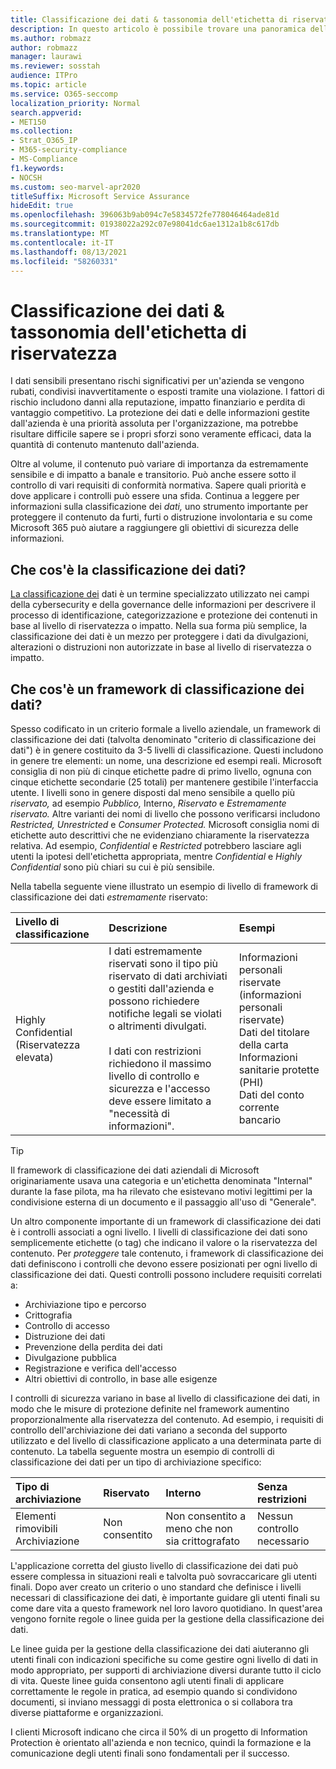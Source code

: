 ```yaml
---
title: Classificazione dei dati & tassonomia dell'etichetta di riservatezza
description: In questo articolo è possibile trovare una panoramica dell'uso della classificazione dei dati & tassonomia dell'etichetta di riservatezza con Microsoft 365.
ms.author: robmazz
author: robmazz
manager: laurawi
ms.reviewer: sosstah
audience: ITPro
ms.topic: article
ms.service: O365-seccomp
localization_priority: Normal
search.appverid:
- MET150
ms.collection:
- Strat_O365_IP
- M365-security-compliance
- MS-Compliance
f1.keywords:
- NOCSH
ms.custom: seo-marvel-apr2020
titleSuffix: Microsoft Service Assurance
hideEdit: true
ms.openlocfilehash: 396063b9ab094c7e5834572fe778046464ade81d
ms.sourcegitcommit: 01938022a292c07e98041dc6ae1312a1b8c617db
ms.translationtype: MT
ms.contentlocale: it-IT
ms.lasthandoff: 08/13/2021
ms.locfileid: "58260331"
---
```

# <a name="data-classification--sensitivity-label-taxonomy"></a>Classificazione dei dati & tassonomia dell'etichetta di riservatezza

I dati sensibili presentano rischi significativi per un'azienda se vengono rubati, condivisi inavvertitamente o esposti tramite una violazione. I fattori di rischio includono danni alla reputazione, impatto finanziario e perdita di vantaggio competitivo. La protezione dei dati e delle informazioni gestite dall'azienda è una priorità assoluta per l'organizzazione, ma potrebbe risultare difficile sapere se i propri sforzi sono veramente efficaci, data la quantità di contenuto mantenuto dall'azienda.

Oltre al volume, il contenuto può variare di importanza da estremamente sensibile e di impatto a banale e transitorio. Può anche essere sotto il controllo di vari requisiti di conformità normativa. Sapere quali priorità e dove applicare i controlli può essere una sfida. Continua a leggere per informazioni sulla classificazione dei *dati,* uno strumento importante per proteggere il contenuto da furti, furti o distruzione involontaria e su come Microsoft 365 può aiutare a raggiungere gli obiettivi di sicurezza delle informazioni.

## <a name="what-is-data-classification"></a>Che cos'è la classificazione dei dati?

[La classificazione dei](/microsoft-365/compliance/data-classification-overview) dati è un termine specializzato utilizzato nei campi della cybersecurity e della governance delle informazioni per descrivere il processo di identificazione, categorizzazione e protezione dei contenuti in base al livello di riservatezza o impatto. Nella sua forma più semplice, la classificazione dei dati è un mezzo per proteggere i dati da divulgazioni, alterazioni o distruzioni non autorizzate in base al livello di riservatezza o impatto.

## <a name="what-is-a-data-classification-framework"></a>Che cos'è un framework di classificazione dei dati?

Spesso codificato in un criterio formale a livello aziendale, un framework di classificazione dei dati (talvolta denominato "criterio di classificazione dei dati") è in genere costituito da 3-5 livelli di classificazione. Questi includono in genere tre elementi: un nome, una descrizione ed esempi reali. Microsoft consiglia di non più di cinque etichette padre di primo livello, ognuna con cinque etichette secondarie (25 totali) per mantenere gestibile l'interfaccia utente. I livelli sono in genere disposti dal meno sensibile a quello più *riservato,* ad esempio *Pubblico,* Interno, *Riservato* e *Estremamente* 
 *riservato.* Altre varianti dei nomi di livello che possono verificarsi includono *Restricted,* *Unrestricted* e *Consumer Protected.* Microsoft consiglia nomi di etichette auto descrittivi che ne evidenziano chiaramente la riservatezza relativa. Ad esempio, *Confidential* e *Restricted* potrebbero lasciare agli utenti la ipotesi dell'etichetta appropriata, mentre *Confidential* e *Highly Confidential* sono più chiari su cui è più sensibile. 

Nella tabella seguente viene illustrato un esempio di livello di framework di classificazione dei dati *estremamente* riservato:

|**Livello di classificazione**|**Descrizione**|**Esempi**|
|:-----------------------|:--------------|:-----------|
| Highly Confidential (Riservatezza elevata) | I dati estremamente riservati sono il tipo più riservato di dati archiviati o gestiti dall'azienda e possono richiedere notifiche legali se violati o altrimenti divulgati. <br><br> I dati con restrizioni richiedono il massimo livello di controllo e sicurezza e l'accesso deve essere limitato a "necessità di informazioni". | Informazioni personali riservate (informazioni personali riservate) <br> Dati del titolare della carta <br> Informazioni sanitarie protette (PHI) <br> Dati del conto corrente bancario |

>[!TIP]
>Il framework di classificazione dei dati aziendali di Microsoft originariamente usava una categoria e un'etichetta denominata "Internal" durante la fase pilota, ma ha rilevato che esistevano motivi legittimi per la condivisione esterna di un documento e il passaggio all'uso di "Generale".

Un altro componente importante di un framework di classificazione dei dati è i controlli associati a ogni livello. I livelli di classificazione dei dati sono semplicemente etichette (o tag) che indicano il valore o la riservatezza del contenuto. Per *proteggere* tale contenuto, i framework di classificazione dei dati definiscono i controlli che devono essere posizionati per ogni livello di classificazione dei dati. Questi controlli possono includere requisiti correlati a:

- Archiviazione tipo e percorso
- Crittografia
- Controllo di accesso
- Distruzione dei dati
- Prevenzione della perdita dei dati
- Divulgazione pubblica
- Registrazione e verifica dell'accesso
- Altri obiettivi di controllo, in base alle esigenze

I controlli di sicurezza variano in base al livello di classificazione dei dati, in modo che le misure di protezione definite nel framework aumentino proporzionalmente alla riservatezza del contenuto. Ad esempio, i requisiti di controllo dell'archiviazione dei dati variano a seconda del supporto utilizzato e del livello di classificazione applicato a una determinata parte di contenuto. La tabella seguente mostra un esempio di controlli di classificazione dei dati per un tipo di archiviazione specifico:

|**Tipo di archiviazione**|**Riservato**|**Interno**|**Senza restrizioni**|
|:---------------|:---------------|:-----------|:---------------|
| Elementi rimovibili Archiviazione | Non consentito | Non consentito a meno che non sia crittografato | Nessun controllo necessario |

L'applicazione corretta del giusto livello di classificazione dei dati può essere complessa in situazioni reali e talvolta può sovraccaricare gli utenti finali. Dopo aver creato un criterio o uno standard che definisce i livelli necessari di classificazione dei dati, è importante guidare gli utenti finali su come dare vita a questo framework nel loro lavoro quotidiano. In quest'area vengono fornite regole o linee guida per la gestione della classificazione dei dati.

Le linee guida per la gestione della classificazione dei dati aiuteranno gli utenti finali con indicazioni specifiche su come gestire ogni livello di dati in modo appropriato, per supporti di archiviazione diversi durante tutto il ciclo di vita. Queste linee guida consentono agli utenti finali di applicare correttamente le regole in pratica, ad esempio quando si condividono documenti, si inviano messaggi di posta elettronica o si collabora tra diverse piattaforme e organizzazioni.

I clienti Microsoft indicano che circa il 50% di un progetto di Information Protection è orientato all'azienda e non tecnico, quindi la formazione e la comunicazione degli utenti finali sono fondamentali per il successo.
